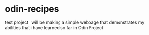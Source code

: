 # odin-recipes
test project
I will be making a simple webpage that demonstrates my abilities that i have learned so far in Odin Project
